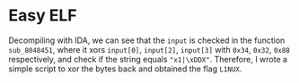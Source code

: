 # Easy ELF

Decompiling with IDA, we can see that the `input` is checked in the function
`sub_8048451`, where it xors `input[0]`, `input[2]`, `input[3]` with `0x34`,
`0x32`, `0x88` respectively, and check if the string equals `"x1|\xDDX"`.
Therefore, I wrote a simple script to xor the bytes back and obtained the flag
`L1NUX`.

